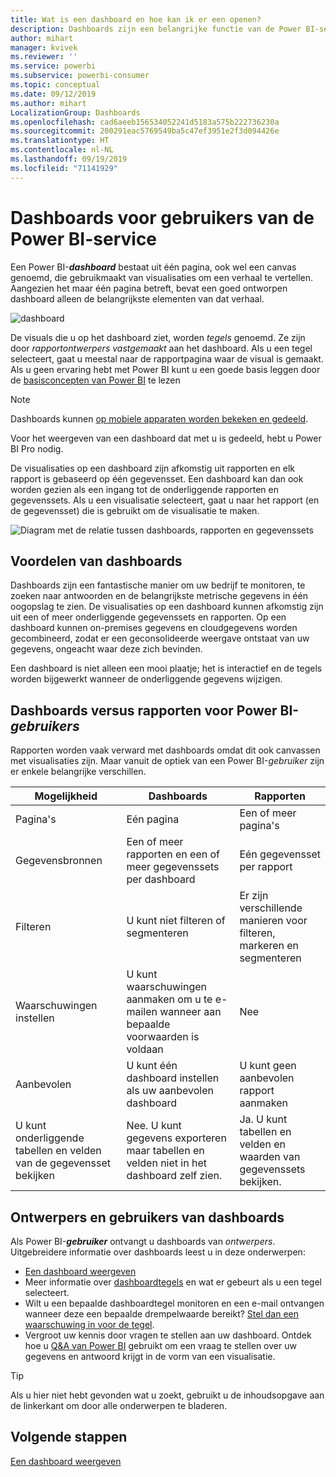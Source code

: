 ```yaml
---
title: Wat is een dashboard en hoe kan ik er een openen?
description: Dashboards zijn een belangrijke functie van de Power BI-service.
author: mihart
manager: kvivek
ms.reviewer: ''
ms.service: powerbi
ms.subservice: powerbi-consumer
ms.topic: conceptual
ms.date: 09/12/2019
ms.author: mihart
LocalizationGroup: Dashboards
ms.openlocfilehash: cad6aeeb156534052241d5183a575b222736230a
ms.sourcegitcommit: 200291eac5769549ba5c47ef3951e2f3d094426e
ms.translationtype: HT
ms.contentlocale: nl-NL
ms.lasthandoff: 09/19/2019
ms.locfileid: "71141929"
---
```

# <a name="dashboards-for-power-bi-service-consumers"></a>Dashboards voor gebruikers van de Power BI-service

Een Power BI-***dashboard*** bestaat uit één pagina, ook wel een canvas genoemd, die gebruikmaakt van visualisaties om een verhaal te vertellen. Aangezien het maar één pagina betreft, bevat een goed ontworpen dashboard alleen de belangrijkste elementen van dat verhaal.

![dashboard](media/end-user-dashboards/power-bi-dashboard2.png)

De visuals die u op het dashboard ziet, worden *tegels* genoemd. Ze zijn door *rapportontwerpers* *vastgemaakt* aan het dashboard. Als u een tegel selecteert, gaat u meestal naar de rapportpagina waar de visual is gemaakt. Als u geen ervaring hebt met Power BI kunt u een goede basis leggen door de [basisconcepten van Power BI](end-user-basic-concepts.md) te lezen

> [!NOTE]
> Dashboards kunnen [op mobiele apparaten worden bekeken en gedeeld](mobile/mobile-apps-view-dashboard.md).
>
> Voor het weergeven van een dashboard dat met u is gedeeld, hebt u Power BI Pro nodig.
> 

De visualisaties op een dashboard zijn afkomstig uit rapporten en elk rapport is gebaseerd op één gegevensset. Een dashboard kan dan ook worden gezien als een ingang tot de onderliggende rapporten en gegevenssets. Als u een visualisatie selecteert, gaat u naar het rapport (en de gegevensset) die is gebruikt om de visualisatie te maken.

![Diagram met de relatie tussen dashboards, rapporten en gegevenssets](media/end-user-dashboards/power-bi-diagram.png)

## <a name="advantages-of-dashboards"></a>Voordelen van dashboards
Dashboards zijn een fantastische manier om uw bedrijf te monitoren, te zoeken naar antwoorden en de belangrijkste metrische gegevens in één oogopslag te zien. De visualisaties op een dashboard kunnen afkomstig zijn uit een of meer onderliggende gegevenssets en rapporten. Op een dashboard kunnen on-premises gegevens en cloudgegevens worden gecombineerd, zodat er een geconsolideerde weergave ontstaat van uw gegevens, ongeacht waar deze zich bevinden.

Een dashboard is niet alleen een mooi plaatje; het is interactief en de tegels worden bijgewerkt wanneer de onderliggende gegevens wijzigen.

## <a name="dashboards-versus-reports-for-power-bi-consumers"></a>Dashboards versus rapporten voor Power BI-***gebruikers***
Rapporten worden vaak verward met dashboards omdat dit ook canvassen met visualisaties zijn. Maar vanuit de optiek van een Power BI-*gebruiker* zijn er enkele belangrijke verschillen.

| **Mogelijkheid** | **Dashboards** | **Rapporten** |
| --- | --- | --- |
| Pagina's |Eén pagina |Een of meer pagina's |
| Gegevensbronnen |Een of meer rapporten en een of meer gegevenssets per dashboard |Eén gegevensset per rapport |
| Filteren |U kunt niet filteren of segmenteren |Er zijn verschillende manieren voor filteren, markeren en segmenteren |
| Waarschuwingen instellen |U kunt waarschuwingen aanmaken om u te e-mailen wanneer aan bepaalde voorwaarden is voldaan |Nee |
| Aanbevolen |U kunt één dashboard instellen als uw aanbevolen dashboard |U kunt geen aanbevolen rapport aanmaken |
| U kunt onderliggende tabellen en velden van de gegevensset bekijken |Nee. U kunt gegevens exporteren maar tabellen en velden niet in het dashboard zelf zien. |Ja. U kunt tabellen en velden en waarden van gegevenssets bekijken. |


## <a name="dashboard-designers-and-dashboard-consumers"></a>Ontwerpers en gebruikers van dashboards
Als Power BI-***gebruiker*** ontvangt u dashboards van *ontwerpers*. Uitgebreidere informatie over dashboards leest u in deze onderwerpen:

* [Een dashboard weergeven](end-user-dashboard-open.md)
* Meer informatie over [dashboardtegels](end-user-tiles.md) en wat er gebeurt als u een tegel selecteert.
* Wilt u een bepaalde dashboardtegel monitoren en een e-mail ontvangen wanneer deze een bepaalde drempelwaarde bereikt? [Stel dan een waarschuwing in voor de tegel](end-user-alerts.md).
* Vergroot uw kennis door vragen te stellen aan uw dashboard. Ontdek hoe u [Q&A van Power BI](end-user-q-and-a.md) gebruikt om een vraag te stellen over uw gegevens en antwoord krijgt in de vorm van een visualisatie.

> [!TIP]
> Als u hier niet hebt gevonden wat u zoekt, gebruikt u de inhoudsopgave aan de linkerkant om door alle onderwerpen te bladeren.
> 

## <a name="next-steps"></a>Volgende stappen
[Een dashboard weergeven](end-user-dashboard-open.md) 
